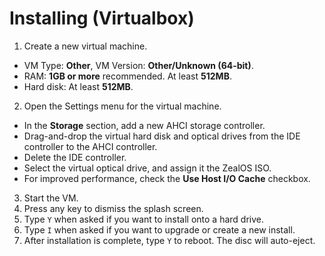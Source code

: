 # Installing (Virtualbox)

1. Create a new virtual machine.
  * VM Type: **Other**, VM Version: **Other/Unknown (64-bit)**.
  * RAM: **1GB or more** recommended. At least **512MB**.
  * Hard disk: At least **512MB**.
2. Open the Settings menu for the virtual machine.
  * In the **Storage** section, add a new AHCI storage controller.
  * Drag-and-drop the virtual hard disk and optical drives from the IDE controller to the AHCI controller.
  * Delete the IDE controller.
  * Select the virtual optical drive, and assign it the ZealOS ISO.
  * For improved performance, check the **Use Host I/O Cache** checkbox.
3. Start the VM.
4. Press any key to dismiss the splash screen.
5. Type `Y` when asked if you want to install onto a hard drive.
6. Type `I` when asked if you want to upgrade or create a new install.
7. After installation is complete, type `Y` to reboot. The disc will auto-eject.
